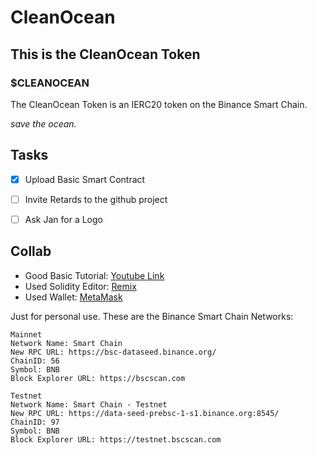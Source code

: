 # CleanOcean
## This is the CleanOcean Token
### $CLEANOCEAN

The CleanOcean Token is an IERC20 token on the Binance Smart Chain.

*save the ocean.*


## Tasks

- [x] Upload Basic Smart Contract
- [ ] Invite Retards to the github project
- [ ] Ask Jan for a Logo


## Collab

- Good Basic Tutorial: [Youtube Link](https://www.youtube.com/watch?v=Q_wK6N9GtS8)
- Used Solidity Editor: [Remix](https://remix.ethereum.org/)
- Used Wallet: [MetaMask](https://metamask.io/)

Just for personal use. These are the Binance Smart Chain Networks:
```
Mainnet 
Network Name: Smart Chain
New RPC URL: https://bsc-dataseed.binance.org/
ChainID: 56
Symbol: BNB
Block Explorer URL: https://bscscan.com

Testnet
Network Name: Smart Chain - Testnet
New RPC URL: https://data-seed-prebsc-1-s1.binance.org:8545/
ChainID: 97
Symbol: BNB
Block Explorer URL: https://testnet.bscscan.com
```
